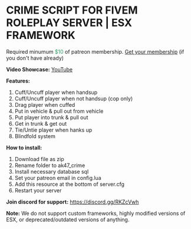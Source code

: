 <h1 class="title style-scope ytd-video-primary-info-renderer">CRIME SCRIPT FOR FIVEM ROLEPLAY SERVER | ESX FRAMEWORK</h1>
<p>Required minumum <span style="color: #339966;">$10</span> of patreon membership. <a href="https://patreon.com/menanak47" target="_blank">Get your membership</a> (if you don't have already)</p>
<p><strong>Video Showcase:</strong> <a href="https://youtu.be/-v1-0nHFK_Q" target="_blank">YouTube</a></p>
<p><strong>Features: </strong></p>
<ol>
<li>Cuff/Uncuff player when handsup</li>
<li>Cuff/Uncuff player when not handsup (cop only)</li>
<li>Drag player when cuffed</li>
<li>Put in vehicle &amp; pull out from vehicle</li>
<li>Put player into trunk &amp; pull out</li>
<li>Get in trunk &amp; get out</li>
<li>Tie/Untie player when hanks up</li>
<li>Blindfold system</li>
</ol>
<p><strong>How to install:</strong></p>
<ol>
<li>Download file as zip</li>
<li>Rename folder to ak47_crime</li>
<li>Install necessary database sql</li>
<li>Set your patreon email in config.lua</li>
<li>Add this resource at the bottom of server.cfg</li>
<li>Restart your server</li>
</ol>
<p><strong>Join discord for support:</strong> <a href="https://discord.gg/RKZcVwh">https://discord.gg/RKZcVwh</a></p>
<p><strong>Note:</strong> We do not support custom frameworks, highly modified versions of ESX, or deprecated/outdated versions of anything.</p>
